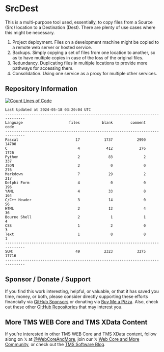 # SrcDest
This is a multi-purpose tool used, essentially, to copy files from a Source (Src) location to a Destination (Dest). There are plenty of use cases where this might be necessary.

1. Project deployment. Files on a development machine might be copied to a remote web server or hosted service.
2. Backups. Simply copying a set of files from one location to another, so as to have multiple copies in case of the loss of the original files.
3. Redundancy. Duplicating files in multiple locations to provide more pathways for accessing them.
4. Consolidation. Using one service as a proxy for multiple other services.

## Repository Information
[![Count Lines of Code](https://github.com/500Foods/SrcDest/actions/workflows/main.yml/badge.svg)](https://github.com/500Foods/SrcDest/actions/workflows/main.yml)
<!--CLOC-START -->
```
Last Updated at 2024-05-18 03:20:04 UTC
-------------------------------------------------------------------------------
Language                     files          blank        comment           code
-------------------------------------------------------------------------------
Pascal                          17           1737           2990          14700
C                                4            412            276           1726
Python                           2             83              2            337
JSON                             2              0              0            276
Markdown                         7             29              2            217
Delphi Form                      4              0              0            196
YAML                             4             33              0            164
C/C++ Header                     3             14              0             56
HTML                             2             12              4             36
Bourne Shell                     2              1              1              4
CSS                              1              2              0              3
Text                             1              0              0              1
-------------------------------------------------------------------------------
SUM:                            49           2323           3275          17716
-------------------------------------------------------------------------------
```
<!--CLOC-END-->

## Sponsor / Donate / Support
If you find this work interesting, helpful, or valuable, or that it has saved you time, money, or both, please consider directly supporting these efforts financially via [GitHub Sponsors](https://github.com/sponsors/500Foods) or donating via [Buy Me a Pizza](https://www.buymeacoffee.com/andrewsimard500). Also, check out these other [GitHub Repositories](https://github.com/500Foods?tab=repositories&q=&sort=stargazers) that may interest you.

## More TMS WEB Core and TMS XData Content
If you're interested in other TMS WEB Core and TMS XData content, follow along on 𝕏 at [@WebCoreAndMore](https://x.com/WebCoreAndMore), join our 𝕏 [Web Core and More Community](https://twitter.com/i/communities/1683267402384183296), or check out the [TMS Software Blog](https://www.tmssoftware.com/site/blog.asp).
